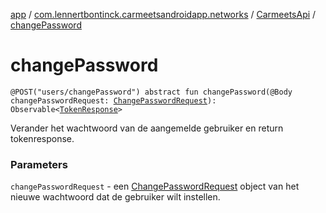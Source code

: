 [app](../../index.md) / [com.lennertbontinck.carmeetsandroidapp.networks](../index.md) / [CarmeetsApi](index.md) / [changePassword](./change-password.md)

# changePassword

`@POST("users/changePassword") abstract fun changePassword(@Body changePasswordRequest: `[`ChangePasswordRequest`](../../com.lennertbontinck.carmeetsandroidapp.networks.requests/-change-password-request/index.md)`): Observable<`[`TokenResponse`](../../com.lennertbontinck.carmeetsandroidapp.networks.responses/-token-response/index.md)`>`

Verander het wachtwoord van de aangemelde gebruiker en return tokenresponse.

### Parameters

`changePasswordRequest` - een [ChangePasswordRequest](../../com.lennertbontinck.carmeetsandroidapp.networks.requests/-change-password-request/index.md) object van het nieuwe wachtwoord dat de gebruiker wilt instellen.